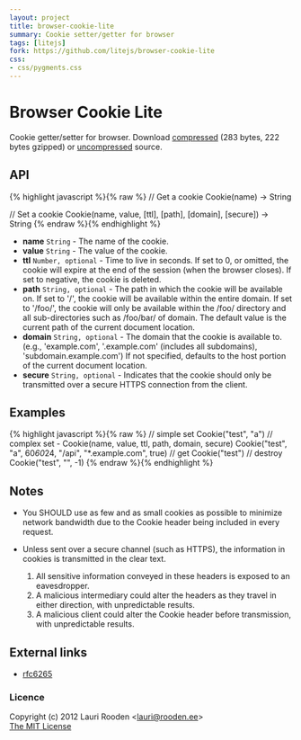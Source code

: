 ```yaml
---                                                                             
layout: project                                                                 
title: browser-cookie-lite
summary: Cookie setter/getter for browser
tags: [litejs]                                                                    
fork: https://github.com/litejs/browser-cookie-lite
css:                                                                            
- css/pygments.css                                                              
---                                                                             
```



Browser Cookie Lite
===================

Cookie getter/setter for browser.
Download [compressed][1]
(283 bytes, 222 bytes gzipped)
or [uncompressed][2] source.


API
---

{% highlight javascript %}{% raw %}
// Get a cookie
Cookie(name) -> String

// Set a cookie
Cookie(name, value, [ttl], [path], [domain], [secure]) -> String
{% endraw %}{% endhighlight %}

-   **name** `String` - The name of the cookie.
-   **value** `String` - The value of the cookie.
-   **ttl** `Number, optional` - Time to live in seconds.
    If set to 0, or omitted, the cookie will expire
    at the end of the session (when the browser closes).
    If set to negative, the cookie is deleted.
-   **path** `String, optional` - The path in which the cookie will be available on.
    If set to '/', the cookie will be available within the entire domain.
    If set to '/foo/', the cookie will only be available within
    the /foo/ directory and all sub-directories such as /foo/bar/ of domain.
    The default value is the current path of the current document location.
-   **domain** `String, optional` - The domain that the cookie is available to.
    (e.g., 'example.com', '.example.com' (includes all subdomains), 'subdomain.example.com')
    If not specified, defaults to the host portion of the current document location.
-   **secure** `String, optional` - Indicates that the cookie should only be transmitted
    over a secure HTTPS connection from the client.


Examples
--------

{% highlight javascript %}{% raw %}
// simple set
Cookie("test", "a")
// complex set - Cookie(name, value, ttl, path, domain, secure)
Cookie("test", "a", 60*60*24, "/api", "*.example.com", true)
// get
Cookie("test")
// destroy
Cookie("test", "", -1)
{% endraw %}{% endhighlight %}


Notes
-----

-   You SHOULD use as few and as small cookies as possible to minimize network
    bandwidth due to the Cookie header being included in every request.

-   Unless sent over a secure channel (such as HTTPS),
    the information in cookies is transmitted in the clear text.
    1.  All sensitive information conveyed in these headers is exposed to
        an eavesdropper.
    2.  A malicious intermediary could alter the headers as they travel
        in either direction, with unpredictable results.
    3.  A malicious client could alter the Cookie header before
        transmission, with unpredictable results.



External links
--------------

- [rfc6265][]



### Licence

Copyright (c) 2012 Lauri Rooden &lt;lauri@rooden.ee&gt;  
[The MIT License](http://lauri.rooden.ee/mit-license.txt)


[1]: https://raw.github.com/litejs/browser-cookie-lite/master/min.js
[2]: https://raw.github.com/litejs/browser-cookie-lite/master/browser-cookie-lite.js
[rfc6265]: http://tools.ietf.org/html/rfc6265


